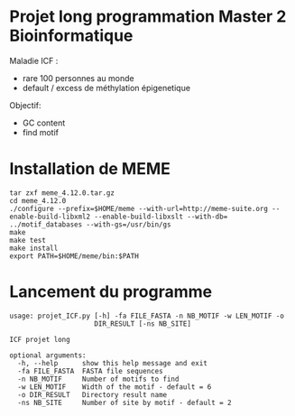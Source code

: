 # Projet long programmation Master 2 Bioinformatique  

Maladie ICF :
- rare 100 personnes au monde
- default / excess de méthylation épigenetique  

Objectif: 
- GC content
- find motif



# Installation de MEME
``` {}
tar zxf meme_4.12.0.tar.gz 
cd meme_4.12.0
./configure --prefix=$HOME/meme --with-url=http://meme-suite.org --enable-build-libxml2 --enable-build-libxslt --with-db=​../motif_databases --with-gs=/usr/bin/gs
make
make test
make install
export PATH=$HOME/meme/bin:$PATH 
```


# Lancement du programme
``` {}
usage: projet_ICF.py [-h] -fa FILE_FASTA -n NB_MOTIF -w LEN_MOTIF -o
                     DIR_RESULT [-ns NB_SITE]

ICF projet long

optional arguments:
  -h, --help      show this help message and exit
  -fa FILE_FASTA  FASTA file sequences
  -n NB_MOTIF     Number of motifs to find
  -w LEN_MOTIF    Width of the motif - default = 6
  -o DIR_RESULT   Directory result name
  -ns NB_SITE     Number of site by motif - default = 2
```
